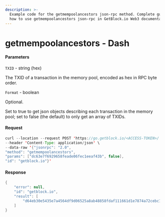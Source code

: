 ```yaml
---
description: >-
  Example code for the getmempoolancestors json-rpc method. Сomplete guide on
  how to use getmempoolancestors json-rpc in GetBlock.io Web3 documentation.
---
```


# getmempoolancestors - Dash

#### Parameters

`TXID` - string (hex)

The TXID of a transaction in the memory pool, encoded as hex in RPC byte order.

`Format` - boolean

Optional.

Set to true to get json objects describing each transaction in the memory pool; set to false (the default) to only get an array of TXIDs.

#### Request

```java
curl --location --request POST 'https://go.getblock.io/<ACCESS-TOKEN>/' \
--header 'Content-Type: application/json' \
--data-raw '{"jsonrpc": "2.0",
"method": "getmempoolancestors",
"params": ["dc63e7f6929658feade06fec1eeaf43b", false],
"id": "getblock.io"}'
```

#### Response

```java
{
    "error": null,
    "id": "getblock.io",
    "result": [
        "d64eb30e5435e7a4564df9d06525a8ab48858fdaf111661d1e7874a72cebc132"
    ]
}
```
